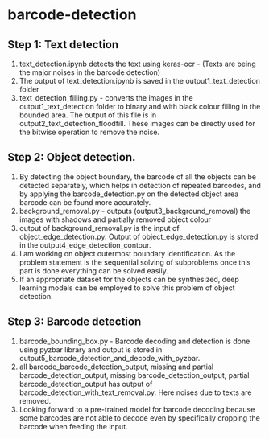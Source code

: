 # barcode-detection

## Step 1: Text detection
1. text_detection.ipynb detects the text using keras-ocr - (Texts are being the major noises in the barcode detection)
2. The output of text_detection.ipynb is saved in the output1_text_detection folder
3. text_detection_filling.py - converts the images in the output1_text_detection folder to binary and with black colour filling in the bounded area. The output of this file is in output2_text_detection_floodfill. These images can be directly used for the bitwise operation to remove the noise.

## Step 2: Object detection. 
1. By detecting the object boundary, the barcode of all the objects can be detected separately, which helps in detection of repeated barcodes, and by applying the barcode_detection.py on the detected object area barcode can be found more accurately. 
2. background_removal.py - outputs (output3_background_removal) the images with shadows and partially removed object colour  
3. output of background_removal.py is the input of object_edge_detection.py. Output of object_edge_detection.py is stored in the output4_edge_detection_contour. 
4. I am working on object outermost boundary identification. As the problem statement is the sequential solving of subproblems once this part is done everything can be solved easily. 
5. If an appropriate dataset for the objects can be synthesized, deep learning models can be employed to solve this problem of object detection.

## Step 3: Barcode detection
1. barcode_bounding_box.py - Barcode decoding and detection is done using pyzbar library and output is stored in output5_barcode_detection_and_decode_with_pyzbar. 
2. all barcode_barcode_detection_output, missing and partial barcode_detection_output, missing barcode_detection_output, partial barcode_detection_output has output of barcode_detection_with_text_removal.py. Here noises due to texts are removed. 
3. Looking forward to a pre-trained model for barcode decoding because some barcodes are not able to decode even by specifically cropping the barcode when feeding the input. 
